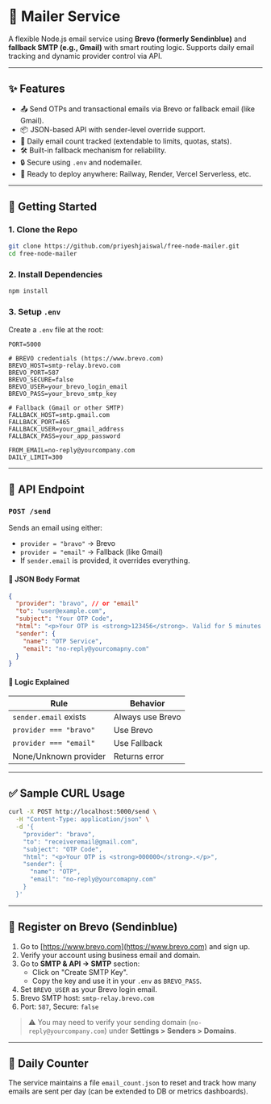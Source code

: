 
# 📩 Mailer Service

A flexible Node.js email service using **Brevo (formerly Sendinblue)** and **fallback SMTP (e.g., Gmail)** with smart routing logic. Supports daily email tracking and dynamic provider control via API.

---

## ✨ Features

- 📤 Send OTPs and transactional emails via Brevo or fallback email (like Gmail).
- 📦 JSON-based API with sender-level override support.
- 🔄 Daily email count tracked (extendable to limits, quotas, stats).
- 🛠 Built-in fallback mechanism for reliability.
- 🔒 Secure using `.env` and nodemailer.
- 🧰 Ready to deploy anywhere: Railway, Render, Vercel Serverless, etc.

---

## 🚀 Getting Started

### 1. Clone the Repo

```bash
git clone https://github.com/priyeshjaiswal/free-node-mailer.git
cd free-node-mailer
```

### 2. Install Dependencies

```bash
npm install
```

### 3. Setup `.env`

Create a `.env` file at the root:

```env
PORT=5000

# BREVO credentials (https://www.brevo.com)
BREVO_HOST=smtp-relay.brevo.com
BREVO_PORT=587
BREVO_SECURE=false
BREVO_USER=your_brevo_login_email
BREVO_PASS=your_brevo_smtp_key

# Fallback (Gmail or other SMTP)
FALLBACK_HOST=smtp.gmail.com
FALLBACK_PORT=465
FALLBACK_USER=your_gmail_address
FALLBACK_PASS=your_app_password

FROM_EMAIL=no-reply@yourcompany.com
DAILY_LIMIT=300
```

---

## 📝 API Endpoint

### `POST /send`

Sends an email using either:
- `provider = "bravo"` → Brevo
- `provider = "email"` → Fallback (like Gmail)
- If `sender.email` is provided, it overrides everything.

#### 📌 JSON Body Format

```json
{
  "provider": "bravo", // or "email"
  "to": "user@example.com",
  "subject": "Your OTP Code",
  "html": "<p>Your OTP is <strong>123456</strong>. Valid for 5 minutes.</p>",
  "sender": {
    "name": "OTP Service",
    "email": "no-reply@yourcomapny.com"
  }
}
```

#### 🧠 Logic Explained

| Rule                         | Behavior                          |
|-----------------------------|-----------------------------------|
| `sender.email` exists       | Always use Brevo                  |
| `provider === "bravo"`      | Use Brevo                         |
| `provider === "email"`      | Use Fallback                      |
| None/Unknown provider       | Returns error                     |

---

## ✅ Sample CURL Usage

```bash
curl -X POST http://localhost:5000/send \
  -H "Content-Type: application/json" \
  -d '{
    "provider": "bravo",
    "to": "receiveremail@gmail.com",
    "subject": "OTP Code",
    "html": "<p>Your OTP is <strong>000000</strong>.</p>",
    "sender": {
      "name": "OTP",
      "email": "no-reply@yourcomapny.com"
    }
  }'
```

---

## 🧾 Register on Brevo (Sendinblue)

1. Go to [https://www.brevo.com](https://www.brevo.com) and sign up.
2. Verify your account using business email and domain.
3. Go to **SMTP & API → SMTP** section:
   - Click on "Create SMTP Key".
   - Copy the key and use it in your `.env` as `BREVO_PASS`.
4. Set `BREVO_USER` as your Brevo login email.
5. Brevo SMTP host: `smtp-relay.brevo.com`
6. Port: `587`, Secure: `false`

> ⚠️ You may need to verify your sending domain (`no-reply@yourcompany.com`) under **Settings > Senders > Domains**.

---

## 🔄 Daily Counter

The service maintains a file `email_count.json` to reset and track how many emails are sent per day (can be extended to DB or metrics dashboards).
